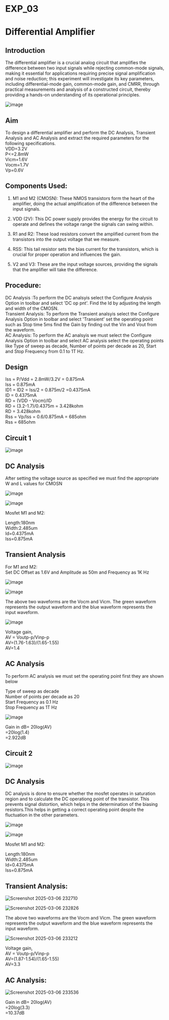 # EXP_03
# Differential Amplifier

## Introduction
The differential amplifier is a crucial analog circuit that amplifies the difference between two input signals while rejecting common-mode signals, making it essential for applications requiring precise signal amplification and noise reduction; this experiment will investigate its key parameters, including differential-mode gain, common-mode gain, and CMRR, through practical measurements and analysis of a constructed circuit, thereby providing a hands-on understanding of its operational principles.

![image](https://github.com/user-attachments/assets/34ccea41-f74b-49fa-9f6d-67fded2e402e)

## Aim
To design a differential amplifier and perform the DC Analysis, Transient Analysis and AC Analysis and extract the required parameters for the following specifications.<br>
VDD=3.2V<br>
P<=2.8mW<br>
Vicm=1.6V<br>
Vocm=1.7V<br>
Vp=0.6V<br>

## Components Used:
1. M1 and M2 (CMOSN): These NMOS transistors form the heart of the amplifier, doing the actual amplification of the difference between the input signals.

2. VDD (2V): This DC power supply provides the energy for the circuit to operate and defines the voltage range the signals can swing within.

3. R1 and R2: These load resistors convert the amplified current from the transistors into the output voltage that we measure.

4. RSS: This tail resistor sets the bias current for the transistors, which is crucial for proper operation and influences the gain.

5. V2 and V3: These are the input voltage sources, providing the signals that the amplifier will take the difference.

## Procedure:

DC Analysis :To perform the DC analsyis select the Configure Analysis Option in toolbar and select 'DC op pnt'. Find the Id by adjusting the length and width of the CMOSN.<br>
Transient Analysis: To perform the Transient analsyis select the Configure Analysis Option in toolbar and select 'Transient' set the operating point such as Stop time 5ms find the Gain by finding out the Vin and Vout from the waveform.<br>
AC Analysis: To perform the AC analsyis we must select the Configure Analysis Option in toolbar and select AC analysis select the operating points like Type of sweep as decade, Number of points per decade as 20, Start and Stop Frequency from 0.1 to 1T Hz.<br>

## Design 
Iss = P/Vdd = 2.8mW/3.2V = 0.875mA<br>
Iss = 0.875mA<br>
ID1 = ID2 = Iss/2 = 0.875m/2 =0.4375mA<br> 
ID = 0.4375mA <br>
RD = (VDD - Vocm)/ID<br> 
RD = (3.2-1.7)/0.4375m = 3.428kohm<br> 
RD = 3.428kohm<br>
Rss = Vp/Iss = 0.6/0.875mA = 685ohm<br>
Rss = 685ohm<br>

## Circuit 1 

![image](https://github.com/user-attachments/assets/df58dab7-d84a-431f-a8d5-20c80acad852)

## DC Analysis
After setting the voltage source as specified we must find the appropriate W and L values for CMOSN

![image](https://github.com/user-attachments/assets/8e196874-687b-43c2-a1ab-7506b6837f9a)

![image](https://github.com/user-attachments/assets/f91fc071-6409-4684-89d3-c4d7ed889d00)

Mosfet M1 and M2:<br> 

Length:180nm<br> 
Width:2.485um<br> 
Id=0.4375mA<br>
Iss=0.875mA<br>

## Transient Analysis
For M1 and M2:<br>
Set DC Offset as 1.6V and Amplitude as 50m and Frequency as 1K Hz<br>

![image](https://github.com/user-attachments/assets/0b174dc1-b294-46d6-9b6a-cb65f571b98f)

![image](https://github.com/user-attachments/assets/c29ba443-fa52-4cb3-9fc4-c1644e19a115)

The above two waveforms are the Vocm and Vicm. The green waveform represents the output waveform and the blue waveform represents the input waveform.

![image](https://github.com/user-attachments/assets/7ce7a76a-b716-48b4-a443-966a8220a0e4)

Voltage gain,<br> 
AV = Voutp-p/Vinp-p<br>
AV=(1.76-1.63)/(1.65-1.55)<br>
AV=1.4<br>

## AC Analysis

To perform AC analysis we must set the operating point first they are shown below

Type of sweep as decade<br>
Number of points per decade as 20<br>
Start Frequency as 0.1 Hz<br>
Stop Frequency as 1T Hz<br>

![image](https://github.com/user-attachments/assets/f122c9eb-364f-4c54-b0c9-f85c70f20005)

Gain in dB= 20log(AV)<br>
=20log(1.4)<br>
=2.922dB<br>

## Circuit 2

![image](https://github.com/user-attachments/assets/facc411e-81a5-4b29-9e78-1a0f226f541a)


## DC Analysis 
DC analysis is done to ensure whether the mosfet operates in saturation region and to calculate the DC operationg point of the transistor. This prevents signal distortion, which helps in the determination of the biasing resistors.This helps in getting a correct operating point despite the fluctuation in the other parameters. 

![image](https://github.com/user-attachments/assets/dad7954b-8500-4647-b908-90415a186668)


![image](https://github.com/user-attachments/assets/57d2f4e1-bb62-430e-97f9-5ce330d91066)

Mosfet M1 and M2:<br> 

Length:180nm<br> 
Width:2.485um<br> 
Id=0.4375mA<br>
Iss=0.875mA<br>



## Transient Analysis:

![Screenshot 2025-03-06 232710](https://github.com/user-attachments/assets/972d4ff3-3881-4fb4-bbc7-c5bc0a8214d1)

![Screenshot 2025-03-06 232826](https://github.com/user-attachments/assets/dfd01936-f252-4321-ba8c-c2819ebff7d6)

The above two waveforms are the Vocm and Vicm. The green waveform represents the output waveform and the blue waveform represents the input waveform.

![Screenshot 2025-03-06 233212](https://github.com/user-attachments/assets/bd0f8a56-ca2e-4652-ac05-fbd61e764e42)

Voltage gain,<br>
     AV = Voutp-p/Vinp-p<br>
     AV=(1.87-1.54)/(1.65-1.55)<br>
     AV=3.3<br>


## AC Analysis:

![Screenshot 2025-03-06 233536](https://github.com/user-attachments/assets/3bb0c18e-2808-46ee-a440-a044eb93b214)

Gain in dB= 20log(AV)<br>
=20log(3.3)<br>
=10.37dB<br>


